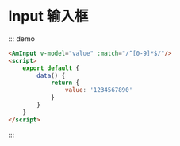# Input 输入框

::: demo
``` html
<AmInput v-model="value" :match="/^[0-9]*$/"/>
<script>
    export default {
        data() {
            return {
                value: '1234567890'
            }
        }
    }
</script>
```
:::
